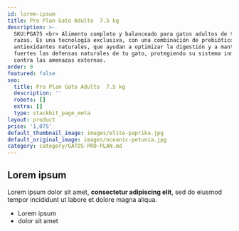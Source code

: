 ```yaml
---
id: lorem-ipsum
title: Pro Plan Gato Adulto  7.5 kg
description: >-
  SKU:PGA75 <br> Alimento completo y balanceado para gatos adultos de todas las
  razas. Es una tecnología exclusiva, con una combinación de prebióticos y
  antioxidantes naturales, que ayudan a optimizar la digestión y a mantener
  fuertes las defensas naturales de tu gato, protegiendo su sistema inmunológico
  contra las amenazas externas.
order: 0
featured: false
seo:
  title: Pro Plan Gato Adulto  7.5 kg
  description: ''
  robots: []
  extra: []
  type: stackbit_page_meta
layout: product
price: '1,075'
default_thumbnail_image: images/elite-paprika.jpg
default_original_image: images/oceanic-petunia.jpg
category: category/GATOS-PRO-PLAN.md
---
```

## Lorem ipsum

Lorem ipsum dolor sit amet, **consectetur adipiscing elit**, sed do eiusmod tempor incididunt ut labore et dolore magna aliqua.

- Lorem ipsum
- dolor sit amet